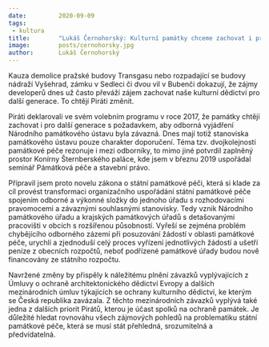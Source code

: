 ```yaml
---
date:         2020-09-09
tags:         
 - kultura
title:        "Lukáš Černohorský: Kulturní památky chceme zachovat i pro další generace"
image: 	      posts/cernohorsky.jpg
author:       Lukáš Černohorský
---
```


Kauza demolice pražské budovy Transgasu nebo rozpadající se budovy nádraží Vyšehrad, zámku v Sedleci či dvou vil v Bubenči dokazují, že zájmy developerů dnes už často převáží zájem zachovat naše kulturní dědictví pro další generace. To chtějí Piráti změnit. 

Piráti deklarovali ve svém volebním programu v roce 2017, že památky chtějí zachovat i pro další generace s požadavkem, aby odborná vyjádření Národního památkového ústavu byla závazná. Dnes mají totiž stanoviska památkového ústavu pouze charakter doporučení. Téma tzv. dvojkolejnosti památkové péče rezonuje i mezi odborníky, to mimo jiné potvrdil zaplněný prostor Konírny Šternberského paláce, kde jsem v březnu 2019 uspořádal seminář Pámátková péče a stavební právo. 

Přípravil jsem proto novelu zákona o státní památkové péči, která si klade za cíl provést transformaci organizačního uspořádání státní památkové péče spojením odborné a výkonné složky do jednoho úřadu s rozhodovacími pravomocemi a závaznými souhlasnými stanovisky. Tedy vznik Národního památkového úřadu a krajských památkových úřadů s detašovanými pracovišti v obcích s rozšířenou působností. Vyřeší se zejména problém chybějícího odborného zázemí při posuzování žádostí v oblasti památkové péče, urychlí a zjednoduší celý proces vyřízení jednotlivých žádostí a ušetří peníze z obecních rozpočtů, neboť podřízené památkové úřady budou nově financovány ze státního rozpočtu.

Navržené změny by přispěly k náležitému plnění závazků vyplývajících z Úmluvy o ochraně architektonického dědictví Evropy a dalších mezinárodních úmluv týkajících se ochrany kulturního dědictví, ke kterým se Česká republika zavázala. Z těchto mezinárodních závazků vyplývá také jedna z dalších priorit Pirátů, kterou je účast spolků na ochraně památek. Je důležité hledat rovnováhu všech zájmových pohledů na problematiku státní památkové péče, která se musí stát přehledná, srozumitelná a předvídatelná.
